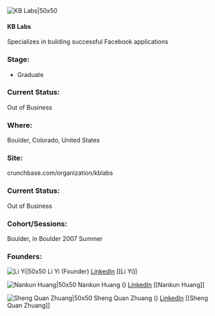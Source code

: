 

![KB Labs|50x50](https://s3.amazonaws.com/companies-techstars-images/001E000000ZAYUCIA5.jpg)

#### KB Labs
Specializes in building successful Facebook applications

### Stage: 
 - Graduate 

### Current Status: 
Out of Business

### Where:
Boulder, Colorado, United States

### Site:




crunchbase.com/organization/kblabs

### Current Status: 
Out of Business

### Cohort/Sessions: 
Boulder, in Boulder 2007 Summer

### Founders: 

![Li Yi|50x50](http://gravatar.com/avatar/2170b630b02b7cda837248976d2f50a4.png?s=150&d=identicon) Li Yi (Founder) [LinkedIn](https://) [[Li Yi]]

![Nankun Huang|50x50](http://gravatar.com/avatar/b295c5c9bb4af1385bed970f4457be73.png?s=150&d=identicon) Nankun Huang () [LinkedIn](https://) [[Nankun Huang]]

![Sheng Quan Zhuang|50x50](http://gravatar.com/avatar/3ed7c9961240b3f4db80e22f923d0c8e.png?s=150&d=identicon) Sheng Quan Zhuang () [LinkedIn](https://linkedin.com/in/sheng-quan-zhuang-8397266) [[Sheng Quan Zhuang]]


